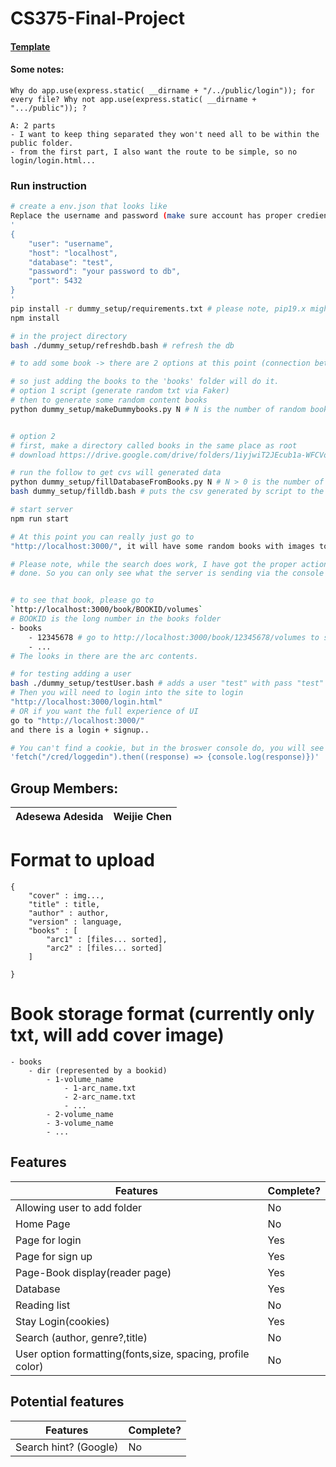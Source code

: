 # CS375-Final-Project


#### [Template](https://www.figma.com/file/nJrHOSYPBl8C7SFzxBh3N7/groupB?node-id=0%3A1)


#### Some notes:
```
Why do app.use(express.static( __dirname + "/../public/login")); for every file? Why not app.use(express.static( __dirname + ".../public")); ?

A: 2 parts
- I want to keep thing separated they won't need all to be within the public folder.
- from the first part, I also want the route to be simple, so no login/login.html...
```

### Run instruction
```bash
# create a env.json that looks like
Replace the username and password (make sure account has proper crediential); keep the other ones.
'
{
    "user": "username",
    "host": "localhost",
    "database": "test",
    "password": "your password to db",
    "port": 5432
}
'
pip install -r dummy_setup/requirements.txt # please note, pip19.x might not work. -> update your pip
npm install

# in the project directory
bash ./dummy_setup/refreshdb.bash # refresh the db

# to add some book -> there are 2 options at this point (connection between user & book are not current set)

# so just adding the books to the 'books' folder will do it.
# option 1 script (generate random txt via Faker)
# then to generate some random content books
python dummy_setup/makeDummybooks.py N # N is the number of random books to generate


# option 2 
# first, make a directory called books in the same place as root
# download https://drive.google.com/drive/folders/1iyjwiT2JEcub1a-WFCVo-FsfX37N-Csu?usp=sharing (a fake book generated via faker) -> put that in the books folder

# run the follow to get cvs will generated data 
python dummy_setup/fillDatabaseFromBooks.py N # N > 0 is the number of random users to generate in the csv; not all users will hold a book, but all book with by held by a user 
bash dummy_setup/filldb.bash # puts the csv generated by script to the database

# start server
npm run start

# At this point you can really just go to
"http://localhost:3000/", it will have some random books with images to links

# Please note, while the search does work, I have got the proper actions
# done. So you can only see what the server is sending via the console


# to see that book, please go to 
`http://localhost:3000/book/BOOKID/volumes`
# BOOKID is the long number in the books folder
- books
    - 12345678 # go to http://localhost:3000/book/12345678/volumes to see it.
    - ...
# The looks in there are the arc contents.

# for testing adding a user
bash ./dummy_setup/testUser.bash # adds a user "test" with pass "test"
# Then you will need to login into the site to login
"http://localhost:3000/login.html"
# OR if you want the full experience of UI
go to "http://localhost:3000/"
and there is a login + signup..

# You can't find a cookie, but in the broswer console do, you will see that if you are logged in.
'fetch("/cred/loggedin").then((response) => {console.log(response)})'
```



## Group Members:
<table>
<thead>
	<tr><th>Adesewa Adesida</th><th>Weijie Chen</th></tr>
</thead>
</table>

# Format to upload
```
{
    "cover" : img...,
    "title" : title,
    "author" : author,
    "version" : language,
    "books" : [
        "arc1" : [files... sorted],
        "arc2" : [files... sorted]
    ]

}
```
# Book storage format (currently only txt, will add cover image)
```
- books
    - dir (represented by a bookid)
        - 1-volume_name
            - 1-arc_name.txt
            - 2-arc_name.txt
            - ...
        - 2-volume_name
        - 3-volume_name
        - ...
```


## Features
<table>
	<thead>
		<tr><th>Features</th><th>Complete?</th></tr>
	</thead>
	<tbody>
        <tr><td>Allowing user to add folder</td>    <td>No</td></tr>
        <tr><td>Home Page</td>                      <td>No</td> </tr>
        <tr><td>Page for login</td>                 <td>Yes</td> </tr>
        <tr><td>Page for sign up</td>               <td>Yes</td> </tr>
        <tr><td>Page-Book display(reader page)</td> <td>Yes</td> </tr>
        <tr><td>Database</td>                       <td>Yes</td> </tr>
        <tr><td>Reading list</td>                   <td>No</td> </tr>
        <tr><td>Stay Login(cookies)</td>            <td>Yes</td> </tr>
        <tr><td>Search (author, genre?,title)</td>  <td>No</td> </tr>
        <tr><td>User option formatting(fonts,size, spacing, profile color)</td> <td>No</td> </tr>
    </tbody>
</table>

## Potential features
<table>
	<thead>
		<tr><th>Features</th><th>Complete?</th></tr>
	</thead>
	<tbody>
        <tr><td>Search hint? (Google)</td> <td>No</td></tr>
   </tbody>
</table>
